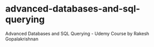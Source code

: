 # advanced-databases-and-sql-querying
Advanced Databases and SQL Querying - Udemy Course by Rakesh Gopalakrishnan
